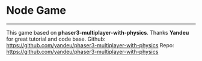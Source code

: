 # Node Game

------------


This game based on **phaser3-multiplayer-with-physics**.
Thanks **Yandeu** for great tutorial and code base.
Github: https://github.com/yandeu/phaser3-multiplayer-with-physics
Repo: https://github.com/yandeu/phaser3-multiplayer-with-physics
